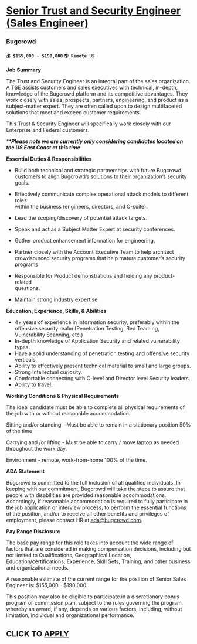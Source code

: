 # [Senior Trust and Security Engineer (Sales Engineer)](https://www.remotewlb.com/apply/senior-trust-and-security-engineer-sales-engineer-128857)  
### Bugcrowd  
#### `💰 $155,000 - $190,000` `🌎 Remote US`  

**Job Summary**

The Trust and Security Engineer is an integral part of the sales organization. A TSE assists customers and sales executives with technical, in-depth, knowledge of the Bugcrowd platform and its competitive advantages. They work closely with sales, prospects, partners, engineering, and product as a subject-matter expert. They are often called upon to design multifaceted solutions that meet and exceed customer requirements.

This Trust & Security Engineer will specifically work closely with our Enterprise and Federal customers.

_****Please note we are currently only considering candidates located on the US East Coast at this time**_

**Essential Duties & Responsibilities**

  * Build both technical and strategic partnerships with future Bugcrowd  
customers to align Bugcrowd’s solutions to their organization’s security goals.

  * Effectively communicate complex operational attack models to different roles  
within the business (engineers, directors, and C-suite).

  * Lead the scoping/discovery of potential attack targets.
  * Speak and act as a Subject Matter Expert at security conferences.
  * Gather product enhancement information for engineering.
  * Partner closely with the Account Executive Team to help architect  
crowdsourced security programs that help mature customer’s security  
programs

  * Responsible for Product demonstrations and fielding any product-related  
questions.

  * Maintain strong industry expertise.

**Education, Experience, Skills, & Abilities**

  * 4+ years of experience in information security, preferably within the offensive security realm (Penetration Testing, Red Teaming, Vulnerability Scanning, etc.)
  * In-depth knowledge of Application Security and related vulnerability types.
  * Have a solid understanding of penetration testing and offensive security verticals.
  * Ability to effectively present technical material to small and large groups.
  * Strong Intellectual curiosity.
  * Comfortable connecting with C-level and Director level Security leaders.
  * Ability to travel.

**Working Conditions & Physical Requirements**

The ideal candidate must be able to complete all physical requirements of the job with or without reasonable accommodation.

Sitting and/or standing - Must be able to remain in a stationary position 50% of the time

Carrying and /or lifting - Must be able to carry / move laptop as needed throughout the work day.

Environment - remote, work-from-home 100% of the time.

**ADA Statement**

Bugcrowd is committed to the full inclusion of all qualified individuals. In keeping with our commitment, Bugcrowd will take the steps to assure that people with disabilities are provided reasonable accommodations. Accordingly, if reasonable accommodation is required to fully participate in the job application or interview process, to perform the essential functions of the position, and/or to receive all other benefits and privileges of employment, please contact HR at ada@bugcrowd.com.

**Pay Range Disclosure**

The base pay range for this role takes into account the wide range of factors that are considered in making compensation decisions, including but not limited to Qualifications, Geographical Location, Education/certifications, Experience, Skill Sets, Training, and other business and organizational needs.

A reasonable estimate of the current range for the position of Senior Sales Engineer is: $155,000 - $190,000.

This position may also be eligible to participate in a discretionary bonus program or commission plan, subject to the rules governing the program, whereby an award, if any, depends on various factors, including, without limitation, individual and organizational performance.

  
## CLICK TO [APPLY](https://www.remotewlb.com/apply/senior-trust-and-security-engineer-sales-engineer-128857)

